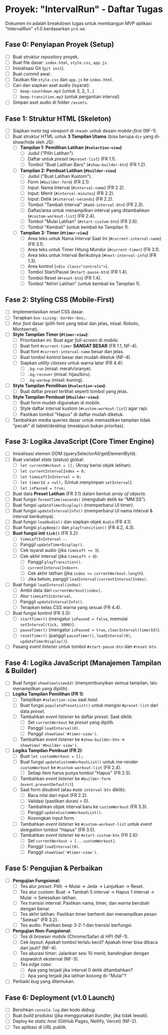 # Proyek: "IntervalRun" - Daftar Tugas

Dokumen ini adalah breakdown tugas untuk membangun MVP aplikasi "IntervalRun" v1.0 berdasarkan `prd.md`.

## Fase 0: Penyiapan Proyek (Setup)

- [ ] Buat struktur *repository* proyek.
- [ ] Buat file dasar: `index.html`, `style.css`, `app.js`.
- [ ] Inisialisasi Git (`git init`).
- [ ] Buat *commit* awal.
- [ ] Tautkan file `style.css` dan `app.js` ke `index.html`.
- [ ] Cari dan siapkan aset audio (isyarat):
    - [ ] `beep-countdown.mp3` (untuk 3, 2, 1...)
    - [ ] `beep-transition.mp3` (untuk pergantian interval)
- [ ] Simpan aset audio di folder `/assets`.

## Fase 1: Struktur HTML (Skeleton)

- [ ] Siapkan *meta tag viewport* di `<head>` untuk desain *mobile-first* (NF-1).
- [ ] Buat struktur HTML untuk **3 Tampilan Utama** (bisa berupa `div` yang di-show/hide oleh JS):
    - [ ] **Tampilan 1: Pemilihan Latihan (`#selection-view`)**
        - [ ] Judul ("Pilih Latihan").
        - [ ] Daftar untuk *preset* (`#preset-list`) (FR 1.1).
        - [ ] Tombol "Buat Latihan Baru" (`#show-builder-btn`) (FR 1.2).
    - [ ] **Tampilan 2: Pembuat Latihan (`#builder-view`)**
        - [ ] Judul ("Buat Latihan Kustom").
        - [ ] Form (`#builder-form`) (FR 2.1).
        - [ ] Input: Nama Interval (`#interval-name`) (FR 2.2).
        - [ ] Input: Menit (`#interval-minutes`) (FR 2.2).
        - [ ] Input: Detik (`#interval-seconds`) (FR 2.2).
        - [ ] Tombol "Tambah Interval" (`#add-interval-btn`) (FR 2.3).
        - [ ] Daftar/area untuk menampilkan interval yang ditambahkan (`#custom-workout-list`) (FR 2.4).
        - [ ] Tombol "Mulai Latihan" (`#start-custom-btn`) (FR 2.6).
        - [ ] Tombol "Kembali" (untuk kembali ke Tampilan 1).
    - [ ] **Tampilan 3: Timer (`#timer-view`)**
        - [ ] Area teks untuk Nama Interval Saat Ini (`#current-interval-name`) (FR 3.1).
        - [ ] Area teks untuk Timer Hitung Mundur (`#current-timer`) (FR 3.1).
        - [ ] Area teks untuk Interval Berikutnya (`#next-interval-info`) (FR 1.3).
        - [ ] Area kontrol (`<div class="controls">`).
        - [ ] Tombol Start/Pause (`#start-pause-btn`) (FR 1.4).
        - [ ] Tombol Reset (`#reset-btn`) (FR 1.4).
        - [ ] Tombol "Akhiri Latihan" (untuk kembali ke Tampilan 1).

## Fase 2: Styling CSS (Mobile-First)

- [ ] Implementasikan *reset* CSS dasar.
- [ ] Terapkan `box-sizing: border-box;`.
- [ ] Atur *font* dasar (pilih font yang tebal dan jelas, misal: Roboto, Montserrat).
- [ ] **Style Tampilan Timer (`#timer-view`)**:
    - [ ] Prioritaskan ini. Buat agar *full-screen* di *mobile*.
    - [ ] Buat font `#current-timer` **SANGAT BESAR** (FR 1.1, NF-4).
    - [ ] Buat font `#current-interval-name` besar dan jelas.
    - [ ] Buat tombol kontrol besar dan mudah diketuk (NF-4).
    - [ ] Siapkan *utility classes* untuk warna latar (FR 4.4):
        - [ ] `.bg-run` (misal: merah/oranye).
        - [ ] `.bg-recover` (misal: hijau/biru).
        - [ ] `.bg-warmup` (misal: kuning).
- [ ] **Style Tampilan Pemilihan (`#selection-view`)**:
    - [ ] Buat daftar *preset* terlihat seperti tombol yang jelas.
- [ ] **Style Tampilan Pembuat (`#builder-view`)**:
    - [ ] Buat form mudah digunakan di *mobile*.
    - [ ] Style daftar interval kustom (`#custom-workout-list`) agar rapi.
    - [ ] Pastikan tombol "Hapus" di daftar mudah diketuk.
- [ ] Tambahkan media queries dasar untuk memastikan tampilan tidak "pecah" di tablet/desktop (meskipun bukan prioritas).

## Fase 3: Logika JavaScript (Core Timer Engine)

- [ ] Inisialisasi elemen DOM (querySelectorAll/getElementById).
- [ ] Buat variabel *state* (status) global:
    - [ ] `let currentWorkout = [];` (Array berisi objek latihan).
    - [ ] `let currentIntervalIndex = 0;`
    - [ ] `let timeLeftInInterval = 0;`
    - [ ] `let timerId = null;` (Untuk menyimpan `setInterval`).
    - [ ] `let isPaused = true;`
- [ ] Buat data **Preset Latihan** (FR 3.1) dalam bentuk *array of objects*.
- [ ] Buat fungsi `formatTime(seconds)` (mengubah detik ke "MM:SS").
- [ ] Buat fungsi `updateTimerDisplay()` (memperbarui UI timer).
- [ ] Buat fungsi `updateIntervalInfo()` (memperbarui UI nama interval & interval berikutnya).
- [ ] Buat fungsi `loadAudio()` dan siapkan objek `Audio` (FR 4.1).
- [ ] Buat fungsi `playBeep()` dan `playTransition()` (FR 4.2, 4.3).
- [ ] **Buat fungsi inti `tick()`** (FR 3.2):
    - [ ] `timeLeftInInterval--`.
    - [ ] Panggil `updateTimerDisplay()`.
    - [ ] Cek isyarat audio (jika `timeLeft <= 3`).
    - [ ] Cek akhir interval (jika `timeLeft < 0`):
        - [ ] Panggil `playTransition()`.
        - [ ] `currentIntervalIndex++`.
        - [ ] Cek akhir latihan (jika `index >= currentWorkout.length`).
        - [ ] Jika belum, panggil `loadInterval(currentIntervalIndex)`.
- [ ] Buat fungsi `loadInterval(index)`:
    - [ ] Ambil data dari `currentWorkout[index]`.
    - [ ] Atur `timeLeftInInterval`.
    - [ ] Panggil `updateIntervalInfo()`.
    - [ ] Terapkan kelas CSS warna yang sesuai (FR 4.4).
- [ ] Buat fungsi kontrol (FR 3.3):
    - [ ] `startTimer()` (mengatur `isPaused = false`, memulai `setInterval(tick, 1000)`).
    - [ ] `pauseTimer()` (mengatur `isPaused = true`, `clearInterval(timerId)`).
    - [ ] `resetTimer()` (panggil `pauseTimer()`, `loadInterval(0)`, `updateTimerDisplay()`).
- [ ] Pasang *event listener* untuk tombol `#start-pause-btn` dan `#reset-btn`.

## Fase 4: Logika JavaScript (Manajemen Tampilan & Builder)

- [ ] Buat fungsi `showView(viewId)` (menyembunyikan semua tampilan, lalu menampilkan yang dipilih).
- [ ] **Logika Tampilan Pemilihan (FR 1)**:
    - [ ] Tampilkan `#selection-view` saat *load*.
    - [ ] Buat fungsi `populatePresetList()` untuk mengisi `#preset-list` dari data *preset*.
    - [ ] Tambahkan *event listener* ke daftar *preset*. Saat diklik:
        - [ ] Set `currentWorkout` ke *preset* yang dipilih.
        - [ ] Panggil `loadInterval(0)`.
        - [ ] Panggil `showView('#timer-view')`.
    - [ ] Tambahkan *event listener* ke `#show-builder-btn` -> `showView('#builder-view')`.
- [ ] **Logika Tampilan Pembuat (FR 2)**:
    - [ ] Buat `let customWorkout = [];`.
    - [ ] Buat fungsi `updateCustomWorkoutList()` untuk me-render `customWorkout` ke `#custom-workout-list` (FR 2.4).
        - [ ] Setiap item harus punya tombol "Hapus" (FR 2.5).
    - [ ] Tambahkan *event listener* ke `#builder-form` (`event.preventDefault()`).
    - [ ] Saat form disubmit (atau `#add-interval-btn` diklik):
        - [ ] Baca nilai dari input (FR 2.2).
        - [ ] Validasi (pastikan durasi > 0).
        - [ ] Tambahkan objek interval baru ke `customWorkout` (FR 3.3).
        - [ ] Panggil `updateCustomWorkoutList()`.
        - [ ] Kosongkan input form.
    - [ ] Tambahkan *event listener* ke `#custom-workout-list` untuk *event delegation* tombol "Hapus" (FR 3.5).
    - [ ] Tambahkan *event listener* ke `#start-custom-btn` (FR 2.6):
        - [ ] Set `currentWorkout = [...customWorkout]`.
        - [ ] Panggil `loadInterval(0)`.
        - [ ] Panggil `showView('#timer-view')`.

## Fase 5: Pengujian & Perbaikan

- [ ] **Pengujian Fungsional:**
    - [ ] Tes alur *preset*: Pilih -> Mulai -> Jeda -> Lanjutkan -> Reset.
    - [ ] Tes alur *custom*: Buat -> Tambah 5 interval -> Hapus 1 interval -> Mulai -> Selesaikan latihan.
    - [ ] Tes transisi interval: Pastikan nama, timer, dan warna berubah dengan benar.
    - [ ] Tes akhir latihan: Pastikan timer berhenti dan menampilkan pesan "Selesai" (FR 3.2).
    - [ ] Tes audio: Pastikan *beep* 3-2-1 dan transisi berfungsi.
- [ ] **Pengujian Non-Fungsional:**
    - [ ] Tes di *browser mobile* (Chrome/Safari di HP) (NF-1).
    - [ ] Cek *layout*: Apakah tombol terlalu kecil? Apakah timer bisa dibaca dari jauh? (NF-4).
    - [ ] Tes akurasi timer: Jalankan sesi 10 menit, bandingkan dengan *stopwatch* eksternal (NF-3).
    - [ ] Tes *edge case*:
        - [ ] Apa yang terjadi jika interval 0 detik ditambahkan?
        - [ ] Apa yang terjadi jika latihan kosong di-"Mulai"?
- [ ] Perbaiki *bug* yang ditemukan.

## Fase 6: Deployment (v1.0 Launch)

- [ ] Bersihkan `console.log` dan kode *debug*.
- [ ] Buat *build* produksi (jika menggunakan *bundler*, jika tidak lewati).
- [ ] Deploy ke *static host* (GitHub Pages, Netlify, Vercel) (NF-2).
- [ ] Tes aplikasi di URL publik.